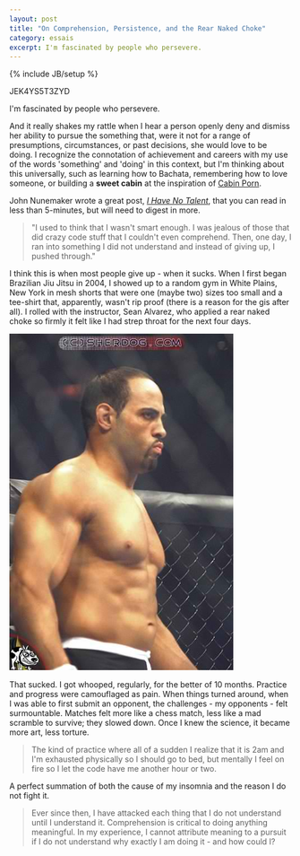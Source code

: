 ```yaml
---
layout: post
title: "On Comprehension, Persistence, and the Rear Naked Choke"
category: essais
excerpt: I'm fascinated by people who persevere.
---
```

{% include JB/setup %}

JEK4YS5T3ZYD

I'm fascinated by people who persevere.

And it really shakes my rattle when I hear a person openly deny and dismiss her ability to pursue the something that, were it not for a range of presumptions, circumstances, or past decisions, she would love to be doing. I recognize the connotation of achievement and careers with my use of the words 'something' and 'doing' in this context, but I'm thinking about this universally, such as learning how to Bachata, remembering how to love someone, or building a **sweet cabin** at the inspiration of [Cabin Porn](http://freecabinporn.com/).

John Nunemaker wrote a great post, [_I Have No Talent_](http://railstips.org/blog/archives/2010/01/12/i-have-no-talent/?utm_source=hackernewsletter&amp;utm_medium=email), that you can read in less than 5-minutes, but will need to digest in more.
>"I used to think that I wasn't smart enough. I was jealous of those that did crazy code stuff that I couldn't even comprehend. Then, one day, I ran into something I did not understand and instead of giving up, I pushed through."

I think this is when most people give up - when it sucks. When I first began Brazilian Jiu Jitsu in 2004, I showed up to a random gym in White Plains, New York in mesh shorts that were one (maybe two) sizes too small and a tee-shirt that, apparently, wasn't rip proof (there is a reason for the gis after all). I rolled with the instructor, Sean Alvarez, who applied a rear naked choke so firmly it felt like I had strep throat for the next four days.

![Sean Alvarez](/assets/images/sean-alvarez.jpg)

That sucked. I got whooped, regularly, for the better of 10 months. Practice and progress were camouflaged as pain. When things turned around, when I was able to first submit an opponent, the challenges - my opponents - felt surmountable. Matches felt more like a chess match, less like a mad scramble to survive; they slowed down. Once I knew the science, it became more art, less torture.

>The kind of practice where all of a sudden I realize that it is 2am and I'm exhausted physically so I should go to bed, but mentally I feel on fire so I let the code have me another hour or two.

A perfect summation of both the cause of my insomnia and the reason I do not fight it.

>Ever since then, I have attacked each thing that I do not understand until I understand it.
Comprehension is critical to doing anything meaningful. In my experience, I cannot attribute meaning to a pursuit if I do not understand why exactly I am doing it - and how could I?